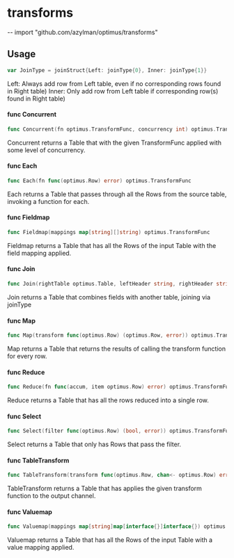 # transforms
--
    import "github.com/azylman/optimus/transforms"


## Usage

```go
var JoinType = joinStruct{Left: joinType{0}, Inner: joinType{1}}
```
Left: Always add row from Left table, even if no corresponding rows found in
Right table) Inner: Only add row from Left table if corresponding row(s) found
in Right table)

#### func  Concurrent

```go
func Concurrent(fn optimus.TransformFunc, concurrency int) optimus.TransformFunc
```
Concurrent returns a Table that with the given TransformFunc applied with some
level of concurrency.

#### func  Each

```go
func Each(fn func(optimus.Row) error) optimus.TransformFunc
```
Each returns a Table that passes through all the Rows from the source table,
invoking a function for each.

#### func  Fieldmap

```go
func Fieldmap(mappings map[string][]string) optimus.TransformFunc
```
Fieldmap returns a Table that has all the Rows of the input Table with the field
mapping applied.

#### func  Join

```go
func Join(rightTable optimus.Table, leftHeader string, rightHeader string, join joinType) optimus.TransformFunc
```
Join returns a Table that combines fields with another table, joining via
joinType

#### func  Map

```go
func Map(transform func(optimus.Row) (optimus.Row, error)) optimus.TransformFunc
```
Map returns a Table that returns the results of calling the transform function
for every row.

#### func  Reduce

```go
func Reduce(fn func(accum, item optimus.Row) error) optimus.TransformFunc
```
Reduce returns a Table that has all the rows reduced into a single row.

#### func  Select

```go
func Select(filter func(optimus.Row) (bool, error)) optimus.TransformFunc
```
Select returns a Table that only has Rows that pass the filter.

#### func  TableTransform

```go
func TableTransform(transform func(optimus.Row, chan<- optimus.Row) error) optimus.TransformFunc
```
TableTransform returns a Table that has applies the given transform function to
the output channel.

#### func  Valuemap

```go
func Valuemap(mappings map[string]map[interface{}]interface{}) optimus.TransformFunc
```
Valuemap returns a Table that has all the Rows of the input Table with a value
mapping applied.
